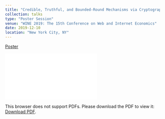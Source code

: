 ```yaml
---
title: "Credible, Truthful, and Bounded-Round Mechanisms via Cryptographic Commitments"
collection: talks
type: "Poster Session"
venue: "WINE 2019: The 15th Conference on Web and Internet Economics"
date: 2019-12-10
location: "New York City, NY"
---
```


<a href="/files/posters/fw-2019.pdf">Poster</a>

<object data="/files/posters/fw-2019.pdf" type="application/pdf" width="25px" height="25px">
    <embed src="/files/posters/fw-2019.pdf" type="application/pdf">
        <p>This browser does not support PDFs. Please download the PDF to view it: <a href="/files/posters/fw-2019.pdf">Download PDF</a>.</p>
    </embed>
</object>
